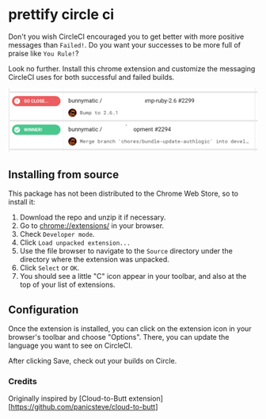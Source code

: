 prettify circle ci
=============

Don't you wish CircleCI encouraged you to get better with more positive messages than
`Failed!`.  Do you want your successes to be more full of praise like `You Rule!`?

Look no further.  Install this chrome extension and customize the messaging CircleCI
uses for both successful and failed builds.

![screenshot](screenshot.png)

## Installing from source

This package has not been distributed to the Chrome Web Store, so to install it:

1. Download the repo and unzip it if necessary.
1. Go to [chrome://extensions/](chrome://extensions/) in your browser.
1. Check `Developer mode`.
1. Click `Load unpacked extension...`
1. Use the file browser to navigate to the `Source` directory under the directory
where the extension was unpacked.
1. Click `Select` or `OK`.
1. You should see a little "C" icon appear in your toolbar, and also at
the top of your list of extensions.


## Configuration

Once the extension is installed, you can click on the extension icon in your
browser's toolbar and choose "Options".  There, you can update the language you
want to see on CircleCI.

After clicking Save, check out your builds on Circle.


### Credits

Originally inspired by [Cloud-to-Butt extension][https://github.com/panicsteve/cloud-to-butt]
